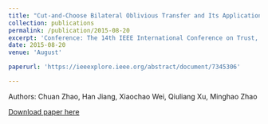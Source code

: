 ```yaml
---
title: "Cut-and-Choose Bilateral Oblivious Transfer and Its Application"
collection: publications
permalink: /publication/2015-08-20
excerpt: 'Conference: The 14th IEEE International Conference on Trust, Security and Privacy in Computing and Communications'
date: 2015-08-20
venue: 'August'

paperurl: 'https://ieeexplore.ieee.org/abstract/document/7345306'

---
```

Authors: Chuan Zhao, Han Jiang, Xiaochao Wei, Qiuliang Xu, Minghao Zhao

[Download paper here](https://ieeexplore.ieee.org/abstract/document/7345306')
